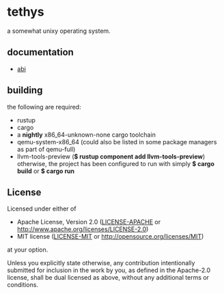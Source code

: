 # tethys
a somewhat unixy operating system.

## documentation
- [abi](ABI.md)

## building
the following are required:
- rustup
- cargo
- a **nightly** x86_64-unknown-none cargo toolchain
- qemu-system-x86_64 (could also be listed in some package managers as part of qemu-full)
- llvm-tools-preview (**$ rustup component add llvm-tools-preview**)
otherwise, the project has been configured to run with simply **$ cargo build** or **$ cargo run**

## License

Licensed under either of

- Apache License, Version 2.0 ([LICENSE-APACHE](LICENSE-APACHE) or
  http://www.apache.org/licenses/LICENSE-2.0)
- MIT license ([LICENSE-MIT](LICENSE-MIT) or http://opensource.org/licenses/MIT)

at your option.

Unless you explicitly state otherwise, any contribution intentionally submitted for inclusion in the work by you, as defined in the Apache-2.0 license, shall be dual licensed as above, without any additional terms or conditions.
